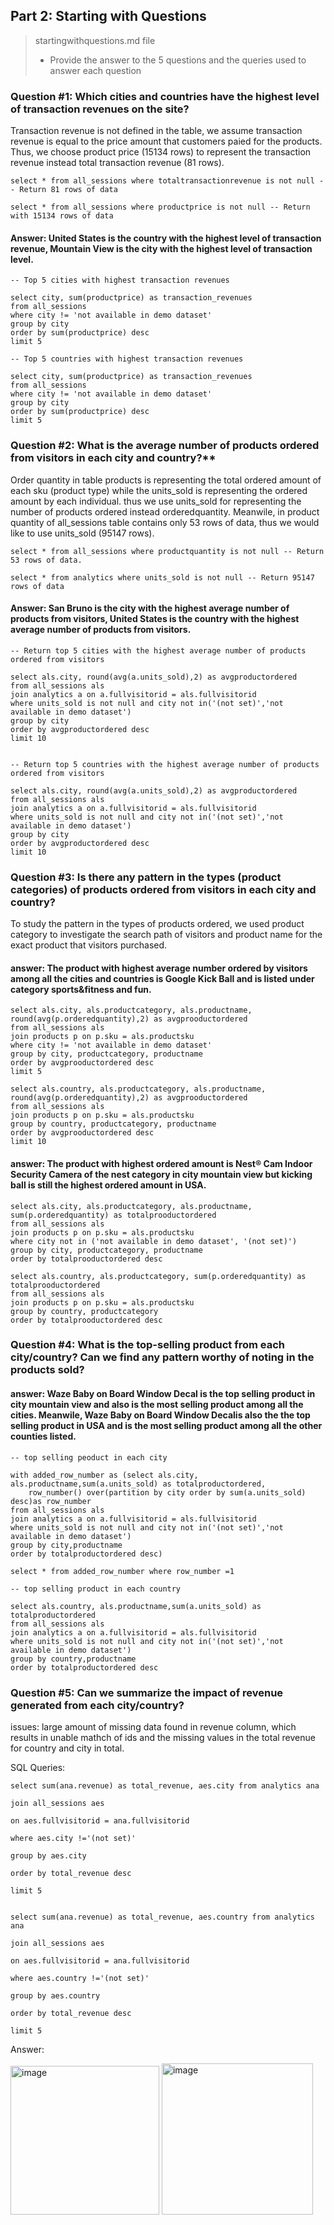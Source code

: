 ## Part 2: Starting with Questions

>startingwithquestions.md file
>
> * Provide the answer to the 5 questions and the queries used to answer each question
    
### Question #1: Which cities and countries have the highest level of transaction revenues on the site?

Transaction revenue is not defined in the table, we assume transaction revenue is equal to the price amount that customers paied for the products. Thus, we choose product price (15134 rows) to represent the transaction revenue instead total transaction revenue (81 rows).

```
select * from all_sessions where totaltransactionrevenue is not null -- Return 81 rows of data

select * from all_sessions where productprice is not null -- Return with 15134 rows of data

```
#### Answer: United States is the country with the highest level of transaction revenue, Mountain View is the city with the highest level of transaction level.

```
-- Top 5 cities with highest transaction revenues

select city, sum(productprice) as transaction_revenues
from all_sessions
where city != 'not available in demo dataset'
group by city
order by sum(productprice) desc
limit 5

-- Top 5 countries with highest transaction revenues

select city, sum(productprice) as transaction_revenues
from all_sessions
where city != 'not available in demo dataset'
group by city
order by sum(productprice) desc
limit 5

```

### Question #2: What is the average number of products ordered from visitors in each city and country?**

Order quantity in table products is representing the total ordered amount of each sku (product type) while the units_sold is representing the ordered amount by each individual. thus we use units_sold for representing the number of products ordered instead orderedquantity. Meanwile, in product quantity of all_sessions table contains only 53 rows of data, thus we would like to use units_sold (95147 rows).

```
select * from all_sessions where productquantity is not null -- Return 53 rows of data.

select * from analytics where units_sold is not null -- Return 95147 rows of data
```


#### Answer:  San Bruno is the city with the highest average number of products from visitors, United States is the country with the highest average number of products from visitors.
```
-- Return top 5 cities with the highest average number of products ordered from visitors

select als.city, round(avg(a.units_sold),2) as avgproductordered
from all_sessions als
join analytics a on a.fullvisitorid = als.fullvisitorid
where units_sold is not null and city not in('(not set)','not available in demo dataset')
group by city
order by avgproductordered desc
limit 10


-- Return top 5 countries with the highest average number of products ordered from visitors

select als.city, round(avg(a.units_sold),2) as avgproductordered
from all_sessions als
join analytics a on a.fullvisitorid = als.fullvisitorid
where units_sold is not null and city not in('(not set)','not available in demo dataset')
group by city
order by avgproductordered desc
limit 10
```  

### Question #3: Is there any pattern in the types (product categories) of products ordered from visitors in each city and country?

To study the pattern in the types of products ordered, we used product category to investigate the search path of visitors and product name for the exact product that visitors purchased. 

#### answer: The product with highest average number ordered by visitors among all the cities and countries is Google Kick Ball and is listed under category sports&fitness and fun.  
```
select als.city, als.productcategory, als.productname, round(avg(p.orderedquantity),2) as avgprooductordered
from all_sessions als
join products p on p.sku = als.productsku
where city != 'not available in demo dataset'
group by city, productcategory, productname
order by avgprooductordered desc
limit 5

select als.country, als.productcategory, als.productname, round(avg(p.orderedquantity),2) as avgprooductordered
from all_sessions als
join products p on p.sku = als.productsku
group by country, productcategory, productname
order by avgprooductordered desc
limit 10

```
#### answer: The product with highest ordered amount is Nest® Cam Indoor Security Camera of the nest category in city mountain view but kicking ball is still the highest ordered amount in USA.
```
select als.city, als.productcategory, als.productname, sum(p.orderedquantity) as totalprooductordered
from all_sessions als
join products p on p.sku = als.productsku
where city not in ('not available in demo dataset', '(not set)')
group by city, productcategory, productname
order by totalprooductordered desc

select als.country, als.productcategory, sum(p.orderedquantity) as totalprooductordered
from all_sessions als
join products p on p.sku = als.productsku
group by country, productcategory
order by totalprooductordered desc

```

### Question #4: What is the top-selling product from each city/country? Can we find any pattern worthy of noting in the products sold?

#### answer: Waze Baby on Board Window Decal is the top selling product in city mountain view and also is the most selling product among all the cities. Meanwile, Waze Baby on Board Window Decalis also the the top selling product in USA and is the most selling product among all the other counties listed.

```
-- top selling peoduct in each city

with added_row_number as (select als.city, als.productname,sum(a.units_sold) as totalproductordered, 
	row_number() over(partition by city order by sum(a.units_sold) desc)as row_number
from all_sessions als
join analytics a on a.fullvisitorid = als.fullvisitorid
where units_sold is not null and city not in('(not set)','not available in demo dataset')
group by city,productname
order by totalproductordered desc)

select * from added_row_number where row_number =1

-- top selling product in each country

select als.country, als.productname,sum(a.units_sold) as totalproductordered
from all_sessions als
join analytics a on a.fullvisitorid = als.fullvisitorid
where units_sold is not null and city not in('(not set)','not available in demo dataset')
group by country,productname
order by totalproductordered desc

```

### Question #5: Can we summarize the impact of revenue generated from each city/country?

issues: large amount of missing data found in revenue column, which results in unable mathch of ids and the missing values in the total revenue for country and city in total.

SQL Queries:

	select sum(ana.revenue) as total_revenue, aes.city from analytics ana

	join all_sessions aes

	on aes.fullvisitorid = ana.fullvisitorid

	where aes.city !='(not set)' 

	group by aes.city

	order by total_revenue desc

	limit 5
	
	
	select sum(ana.revenue) as total_revenue, aes.country from analytics ana

	join all_sessions aes

	on aes.fullvisitorid = ana.fullvisitorid

	where aes.country !='(not set)' 

	group by aes.country

	order by total_revenue desc

	limit 5



Answer:

<img width="238" alt="image" src="https://github.com/maybester/transforming-analyzing-data-in-SQL/assets/73912419/86399fa7-19ce-4247-af30-29785a4c9807">
<img width="242" alt="image" src="https://github.com/maybester/transforming-analyzing-data-in-SQL/assets/73912419/fd115c30-0049-43a9-be5e-345554f6d620">








